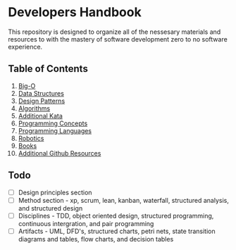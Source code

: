 # Developers Handbook 
This repository is designed to organize all of the nessesary materials and resources to with the mastery of software development zero to no software experience.

## Table of Contents
1. [Big-O](big-o/README.md)
2. [Data Structures](data-structures/README.md)
3. [Design Patterns](design-patterns/README.md)
4. [Algorithms](algorithms/README.md)
5. [Additional Kata](additional-kata/README.md)
6. [Programming Concepts](programming-concepts/README.md)
6. [Programming Languages](programming-languages/README.md)
7. [Robotics](robotics/README.md)
8. [Books](books/README.md)
9. [Additional Github Resources](additional-github-resources/README.md)

## Todo
- [ ] Design principles section
- [ ] Method section - xp, scrum, lean, kanban, waterfall, structured analysis, and structured design
- [ ] Disciplines - TDD, object oriented design, structured programming, continuous intergration, and pair programming
- [ ] Artifacts - UML, DFD's, structured charts, petri nets, state transition diagrams and tables, flow charts, and decision tables
